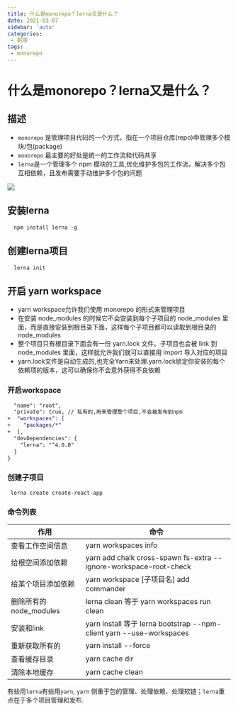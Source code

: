 ```yaml
---
title: 什么是monorepo？lerna又是什么？
date: 2021-03-07
sidebar: 'auto'
categories:
 - 前端
tags:
 - monorepo
---
```


# 什么是monorepo？lerna又是什么？

## 描述
+ `monorepo` 是管理项目代码的一个方式，指在一个项目仓库(repo)中管理多个模块/包(package)
+ `monorepo` 最主要的好处是统一的工作流和代码共享
+ `lerna`是一个管理多个 npm 模块的工具,优化维护多包的工作流，解决多个包互相依赖，且发布需要手动维护多个包的问题
  
![](./img/diff-monorepo.png)

## 安装lerna
```shell
  npm install lerna -g
```
## 创建lerna项目
```shell
  lerna init
```
## 开启 yarn workspace
+ yarn workspace允许我们使用 monorepo 的形式来管理项目
+ 在安装 node_modules 的时候它不会安装到每个子项目的 node_modules 里面，而是直接安装到根目录下面，这样每个子项目都可以读取到根目录的 node_modules
+ 整个项目只有根目录下面会有一份 yarn.lock 文件。子项目也会被 link 到 node_modules 里面，这样就允许我们就可以直接用 import 导入对应的项目
+ yarn.lock文件是自动生成的,也完全Yarn来处理.yarn.lock锁定你安装的每个依赖项的版本，这可以确保你不会意外获得不良依赖
### 开启workspace
```diff
  "name": "root",
  "private": true, // 私有的,用来管理整个项目,不会被发布到npm
+  "workspaces": [
+    "packages/*"
+  ],
  "devDependencies": {
    "lerna": "^4.0.0"
  }
}
```
### 创建子项目
```shell
 lerna create create-react-app
```
### 命令列表
|作用	|命令|
|  ----  | ----  |
|查看工作空间信息|	yarn workspaces info |
|给根空间添加依赖|	yarn add chalk cross-spawn fs-extra --ignore-workspace-root-check|
|给某个项目添加依赖	|yarn workspace [子项目名] add commander |
|删除所有的 node_modules|	lerna clean 等于 yarn workspaces run clean |
|安装和link	|yarn install 等于 lerna bootstrap  --npm-client yarn --use-workspaces |
|重新获取所有的 |yarn install --force |
|查看缓存目录	|yarn cache dir |
|清除本地缓存	|yarn cache clean |

有些用`lerna`有些用`yarn`, `yarn` 侧重于包的管理、处理依赖、处理软链；`lerna`重点在于多个项目管理和发布.
